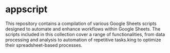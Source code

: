 # appscript
This repository contains a compilation of various Google Sheets scripts designed to automate and enhance workflows within Google Sheets. The scripts included in this collection cover a range of functionalities, from data processing and analysis to automation of repetitive tasks.king to optimize their spreadsheet-based processes.
